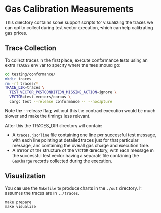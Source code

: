 # Gas Calibration Measurements

This directory contains some support scripts for visualizing the traces we can opt to collect
during test vector execution, which can help calibrating gas prices.

## Trace Collection

To collect traces in the first place, execute conformance tests using an extra `TRACES` env var
to specify where the files should go:

```bash
cd testing/conformance/
mkdir traces
rm -rf traces/*
TRACE_DIR=traces \
  TEST_VECTOR_POSTCONDITION_MISSING_ACTION=ignore \
  VECTOR=test-vectors/corpus \
  cargo test --release conformance -- --nocapture
```

Note the --release flag; without this the contract execution would be much slower and make the timings less relevant.

After this the TRACES_DIR directory will contain:

* A `traces.jsonline` file containing one line per successful test message, with each line pointing at detailed traces just for that particular message, and containing the overall gas charge and execution time.
* A mirror of the structure of the `VECTOR` directory, with each message in the successful test vector having a separate file containing the `GasCharge` records collected during the execution.


## Visualization

You can use the `Makefile` to produce charts in the `./out` directory. It assumes the traces are in `../traces`.

```shale
make prepare
make visualize
```
